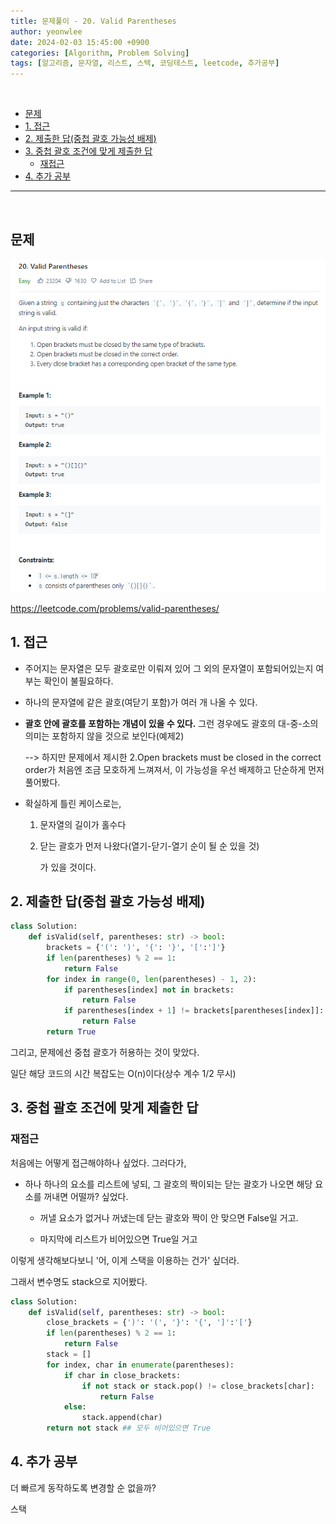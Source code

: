 ```yaml
---
title: 문제풀이 - 20. Valid Parentheses
author: yeonwlee
date: 2024-02-03 15:45:00 +0900
categories: [Algorithm, Problem Solving]
tags: [알고리즘, 문자열, 리스트, 스택, 코딩테스트, leetcode, 추가공부]
---
```


<br>

- [문제](#문제)
- [1. 접근](#1-접근)
- [2. 제출한 답(중첩 괄호 가능성 배제)](#2-제출한-답중첩-괄호-가능성-배제)
- [3. 중첩 괄호 조건에 맞게 제출한 답](#3-중첩-괄호-조건에-맞게-제출한-답)
  - [재접근](#재접근)
- [4. 추가 공부](#4-추가-공부)

---

<br>

## 문제

![image alt 문제](/assets/img/post/2024-02-03-problemsolving-leetcode-20-valid-parentheses/img0.png)

<https://leetcode.com/problems/valid-parentheses/>

## 1. 접근

- 주어지는 문자열은 모두 괄호로만 이뤄져 있어 그 외의 문자열이 포함되어있는지 여부는 확인이 불필요하다.

- 하나의 문자열에 같은 괄호(여닫기 포함)가 여러 개 나올 수 있다.

- **괄호 안에 괄호를 포함하는 개념이 있을 수 있다.** 그런 경우에도 괄호의 대-중-소의 의미는 포함하지 않을 것으로 보인다(예제2)

  --> 하지만 문제에서 제시한 2.Open brackets must be closed in the correct order가 처음엔 조금 모호하게 느껴져서, 이 가능성을 우선 배제하고 단순하게 먼저 풀어봤다.

- 확실하게 틀린 케이스로는,

  1. 문자열의 길이가 홀수다
  2. 닫는 괄호가 먼저 나왔다(열기-닫기-열기 순이 될 순 있을 것)

     가 있을 것이다.

## 2. 제출한 답(중첩 괄호 가능성 배제)

```python
class Solution:
    def isValid(self, parentheses: str) -> bool:
        brackets = {'(': ')', '{': '}', '[':']'}
        if len(parentheses) % 2 == 1:
            return False
        for index in range(0, len(parentheses) - 1, 2):
            if parentheses[index] not in brackets:
                return False
            if parentheses[index + 1] != brackets[parentheses[index]]:
                return False
        return True
```

그리고, 문제에선 중첩 괄호가 허용하는 것이 맞았다.

일단 해당 코드의 시간 복잡도는 O(n)이다(상수 계수 1/2 무시)

## 3. 중첩 괄호 조건에 맞게 제출한 답

### 재접근

처음에는 어떻게 접근해야하나 싶었다. 그러다가,

- 하나 하나의 요소를 리스트에 넣되, 그 괄호의 짝이되는 닫는 괄호가 나오면 해당 요소를 꺼내면 어떨까? 싶었다.

  - 꺼낼 요소가 없거나 꺼냈는데 닫는 괄호와 짝이 안 맞으면 False일 거고.

  - 마지막에 리스트가 비어있으면 True일 거고

이렇게 생각해보다보니 '어, 이게 스택을 이용하는 건가' 싶더라.

그래서 변수명도 stack으로 지어봤다.

```python
class Solution:
    def isValid(self, parentheses: str) -> bool:
        close_brackets = {')': '(', '}': '{', ']':'['}
        if len(parentheses) % 2 == 1:
            return False
        stack = []
        for index, char in enumerate(parentheses):
            if char in close_brackets:
                if not stack or stack.pop() != close_brackets[char]:
                    return False
            else:
                stack.append(char)
        return not stack ## 모두 비어있으면 True

```

## 4. 추가 공부

더 빠르게 동작하도록 변경할 순 없을까?

스택
